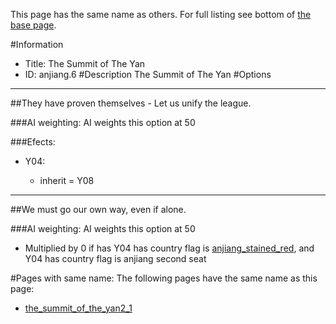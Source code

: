 This page has the same name as others. For full listing see bottom of [the base page](the_summit_of_the.md).

#Information
 - Title: The Summit of The Yan
 - ID: anjiang.6
#Description
The Summit of The Yan
#Options

___
##They have proven themselves - Let us unify the league.

###AI weighting:
AI weights this option at 50


###Efects:<ul><li>Y04:</li><ul><li>inherit = Y08</li></ul></ul>

___
##We must go our own way, even if alone.

###AI weighting:
AI weights this option at 50
 - Multiplied by 0 if has Y04 has country flag is [anjiang_stained_red](../flags/anjiang_stained_red.md), and Y04 has country flag is anjiang second seat



#Pages with same name:
The following pages have the same name as this page:
 - [the_summit_of_the_yan2_1](the_summit_of_the_yan2_1.md)
